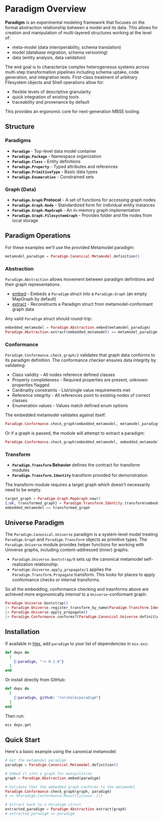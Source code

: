 # Paradigm Overview

**Paradigm** is an experimental modeling framework that focuses on the formal abstraction relationship between a model and its data. This allows for creation and manipulation of multi-layered structures working at the level of:

* meta-model (data interoperability, schema translation)
* model (database migration, schema versioning)
* data (entity analysis, data validation)

The end goal is to characterize complex heterogeneous systems across multi-step transformation pipelines including schema uptake, code generation, and integration tests. First-class treatment of arbitrary Filesystem objects and Shell operations allow for:

* flexible levels of descriptive granularity
* quick integration of existing tools
* traceability and provenance by default

This provides an ergonomic core for next-generation MBSE tooling.

## Structure
### Paradigms
- **`Paradigm`** - Top-level data model container
- **`Paradigm.Package`** - Namespace organization
- **`Paradigm.Class`** - Entity definitions
- **`Paradigm.Property`** - Typed attributes and references
- **`Paradigm.PrimitiveType`** - Basic data types
- **`Paradigm.Enumeration`** - Constrained sets

### Graph (Data)
- **`Paradigm.Graph` Protocol** - A set of functions for accessing graph nodes
- **`Paradigm.Graph.Node`** - Standardized form for individual entity instances
- **`Paradigm.Graph.MapGraph`** - An in-memory graph implementation
- **`Paradigm.Graph.FilesystemGraph`** - Provides folder and file nodes from local storage

## Paradigm Operations
For these examples we'll use the provided Metamodel paradigm:
```elixir
metamodel_paradigm = Paradigm.Canonical.Metamodel.definition()
```
### Abstraction
`Paradigm.Abstraction` allows movement between paradigm definitions and their graph representations.

* [embed](`Paradigm.Abstraction.embed/2`) - Embeds a `Paradigm` struct into a `Paradigm.Graph` (an empty MapGraph by default)
* [extract](`Paradigm.Abstraction.extract/1`) - Reconstructs a Paradigm struct from metamodel-conformant graph data

Any valid `Paradigm` struct should round-trip:
```elixir
embedded_metamodel = Paradigm.Abstraction.embed(metamodel_paradigm)
Paradigm.Abstraction.extract(embedded_metamodel) == metamodel_paradigm
```

### Conformance
`Paradigm.Conformance.check_graph/2` validates that graph data conforms to its paradigm definition. The conformance checker ensures data integrity by validating:

* Class validity - All nodes reference defined classes
* Property completeness - Required properties are present, unknown properties flagged
* Cardinality constraints - List/single value requirements met
* Reference integrity - All references point to existing nodes of correct classes
* Enumeration values - Values match defined enum options

The embedded metamodel validates against itself:
```elixir
Paradigm.Conformance.check_graph(embedded_metamodel, metamodel_paradigm)
```

Or if a graph is passed, the module will attempt to extract a paradigm:
```elixir
Paradigm.Conformance.check_graph(embedded_metamodel, embedded_metamodel)
```

### Transform

* **`Paradigm.Transform` Behavior** defines the contract for transform modules
* **`Paradigm.Transform.Identity`** transform provided for demonstration

The transform module requires a target graph which doesn't necessarily need to be empty.
```elixir
target_graph = Paradigm.Graph.MapGraph.new()
{:ok, transformed_graph} = Paradigm.Transform.Identity.transform(embedded_metamodel, target_graph, %{})
embedded_metamodel == transformed_graph
```

## Universe Paradigm
The `Paradigm.Canonical.Universe` paradigm is a system-level model treating `Paradigm.Graph` and `Paradigm.Transform` objects as primitive types. The `Paradigm.Universe` module provides helper functions for working with Universe graphs, including content-addressed (inner) graphs.

* `Paradigm.Universe.bootstrap/0` sets up the canonical metamodel self-realization relationship.
* `Paradigm.Universe.apply_propagate/1` applies the `Paradigm.Transform.Propagate` transform. This looks for places to apply conformance checks or internal transforms.

So all the embedding, conformance checking and trasnforms above are achieved more ergonomically *internal* to a `Universe`-conformant graph:

```elixir
Paradigm.Universe.bootstrap()
|> Paradigm.Universe.register_transform_by_name(Paradigm.Transform.Identity, "Metamodel", "Metamodel")
|> Paradigm.Universe.apply_propagate()
|> Paradigm.Conformance.conforms?(Paradigm.Canonical.Universe.definition())
```

## Installation

If available in [Hex](https://hex.pm/docs/publish), add `paradigm` to your list of dependencies in `mix.exs`:

```elixir
def deps do
  [
    {:paradigm, "~> 0.1.0"}
  ]
end
```

Or install directly from GitHub:

```elixir
def deps do
  [
    {:paradigm, github: "roriholm/paradigm"}
  ]
end
```

Then run:

```bash
mix deps.get
```

## Quick Start

Here's a basic example using the canonical metamodel:

```elixir
# Get the metamodel paradigm
paradigm = Paradigm.Canonical.Metamodel.definition()

# Embed it into a graph for manipulation
graph = Paradigm.Abstraction.embed(paradigm)

# Validate that the embedded graph conforms to the metamodel
Paradigm.Conformance.check_graph(graph, paradigm)
# => %Paradigm.Conformance.Result{issues: []}

# Extract back to a Paradigm struct
extracted_paradigm = Paradigm.Abstraction.extract(graph)
# extracted_paradigm == paradigm
```
